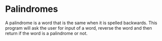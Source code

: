 # Palindromes
A palindrome is a word that is the same when it is spelled backwards. This program will ask the user for input of a word, reverse the word and then return if the word is a palindrome or not. 
